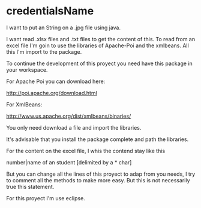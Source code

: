 credentialsName
===============

I want to put an String on a .jpg file using java.

I want read .xlsx files and .txt files to get the content of this.
To read from an excel file I'm goin to use the  libraries of Apache-Poi 
and the xmlbeans. All this I'm import to the package.

To continue the development of this proyect you need have this package
in your workspace.

For Apache Poi you can download here:

http://poi.apache.org/download.html

For XmlBeans:

http://www.us.apache.org/dist/xmlbeans/binaries/

You only need download a file and import the libraries.

It's advisable that you install the package complete and path the 
libraries.

For the content on the excel file, I whis the contend stay like this

number|name of an student [delimited by a * char]

But you can change all the lines of this proyect to adap from you needs, I try
to comment all the methods to make more easy. But this is not necessarily true 
this statement.

For this proyect I'm use eclipse.

